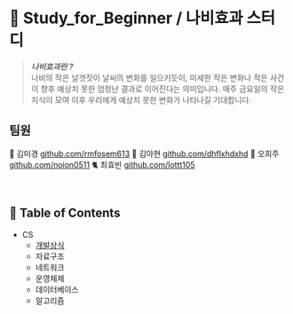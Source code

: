
# 🦋 Study_for_Beginner / 나비효과 스터디

> ***나비효과란 ?*** <br>
> 나비의 작은 날갯짓이 날씨의 변화를 일으키듯이,  미세한 작은 변화나 작은 사건이 향후 예상치 못한 엄청난 결과로 이어진다는 의미입니다.
> 매주 금요일의 작은 지식이 모여 이후 우리에게 예상치 못한 변화가 나타나길 기대합니다. 


## 팀원

🦝 김미경 [github.com/rmfosem613](http://github.com/rmfosem613)
🐳 김아현 [github.com/dhflxhdxhd](http://github.com/dhflxhdxhd)
🐰 오희주 [github.com/noion0511](http://github.com/noion0511)
🐈 최효빈 [github.com/lottt105](http://github.com/lottt105)

<br>

## 📂 Table of Contents

- CS
	- [개발상식](https://github.com/Butterfly-effect-19/Study_for_Beginner/tree/main/Development_common_sense) 
	- 자료구조
	- 네트워크
	- 운영체제
	- 데이터베이스 
	- 알고리즘
